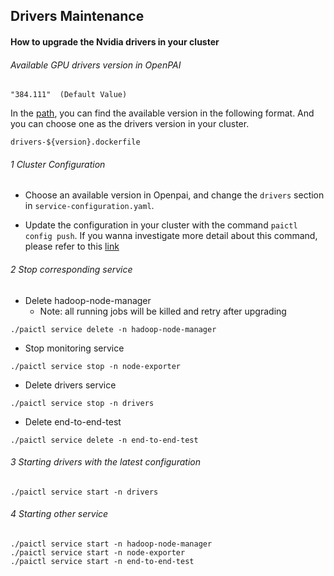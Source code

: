 ## Drivers Maintenance 

#### How to upgrade the Nvidia drivers in your cluster


###### Available GPU drivers version in OpenPAI

```
"384.111"  (Default Value)
```

In the [path](../../src/drivers/build), you can find the available version in the following format. And you can choose one as the drivers version in your cluster.
```
drivers-${version}.dockerfile
``` 

###### 1 Cluster Configuration

- Choose an available version in Openpai, and change the ```drivers``` section in ```service-configuration.yaml```.  

- Update the configuration in your cluster with the command ```paictl config push```. If you wanna investigate more detail about this command, please refer to this [link](../paictl/paictl-manual.md#Config_Push) 

###### 2 Stop corresponding service

- Delete hadoop-node-manager
    - Note: all running jobs will be killed and retry after upgrading
       
```
./paictl service delete -n hadoop-node-manager
```

   
- Stop monitoring service

```
./paictl service stop -n node-exporter
```

- Delete drivers service

```
./paictl service stop -n drivers
```


- Delete end-to-end-test
```
./paictl service delete -n end-to-end-test
```

###### 3 Starting drivers with the latest configuration

```
./paictl service start -n drivers
```

###### 4 Starting other service
```
./paictl service start -n hadoop-node-manager
./paictl service start -n node-exporter
./paictl service start -n end-to-end-test
```

